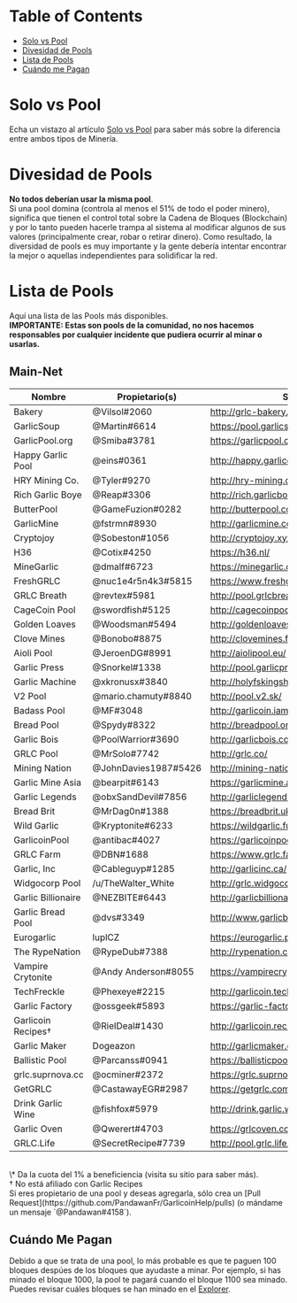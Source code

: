 # Table of Contents
- [Solo vs Pool](#solo-vs-pool)
- [Divesidad de Pools](#diversidad-de-pools)
- [Lista de Pools](#lista-de-pools)
- [Cuándo me Pagan](#cuándo-me-pagan)

# Solo vs Pool
Echa un vistazo al artículo [Solo vs Pool](how-to-mine.html#solo-vs-pool) para saber más sobre la diferencia entre ambos tipos de Minería.

# Divesidad de Pools
**No todos deberían usar la misma pool**.  
Si una pool domina (controla al menos el 51% de todo el poder minero), significa que tienen el control total sobre la Cadena de Bloques (Blockchain) y por lo tanto pueden hacerle trampa al sistema al modificar algunos de sus valores (principalmente crear, robar o retirar dinero). Como resultado, la diversidad de pools es muy importante y la gente debería intentar encontrar la mejor o aquellas independientes para solidificar la red.

# Lista de Pools
Aquí una lista de las Pools más disponibles.  
**IMPORTANTE: Estas son pools de la comunidad, no nos hacemos responsables por cualquier incidente que pudiera ocurrir al minar o usarlas.**

## Main-Net
| Nombre             | Propietario(s)       | Sitio                                   | Cuota    | Dirección                                         |
|--------------------|----------------------|-----------------------------------------|----------|---------------------------------------------------|
| Bakery             | @Vilsol#2060         | http://grlc-bakery.fun/                 | 1%       | stratum+tcp://pool.grlc-bakery.fun:3333           |
| GarlicSoup         | @Martin#6614         | https://pool.garlicsoup.xyz             | 1%**\*** | stratum+tcp://us.pool.garlicsoup.xyz:3333         |
| GarlicPool.org     | @Smiba#3781          | https://garlicpool.org                  | 1%       | stratum+tcp://stratum.garlicpool.org:3333         |
| Happy Garlic Pool  | @eins#0361           | http://happy.garlicoin.fun              | 0.5%     | stratum+tcp://happy.garlicoin.fun:3210            |
| HRY Mining Co.     | @Tyler#9270          | http://hry-mining.co/                   | 0.5%     | stratum+tcp://hry-mining.co:3032                  |
| Rich Garlic Boye   | @Reap#3306           | http://rich.garlicboye.com/             | 1%       | stratum+tcp://rich.garlicboye.com:3333            |
| ButterPool         | @GameFuzion#0282     | http://butterpool.com/                  | 0.75%    | stratum+tcp://butterpool.com:3032                 |
| GarlicMine         | @fstrmn#8930         | http://garlicmine.com                   | 0.42%    | stratum+tcp://garlicmine.com:3333                 |
| Cryptojoy          | @Sobeston#1056       | http://cryptojoy.xyz                    | 0.5%     | stratum+tcp://pool.cryptojoy.xyz:3333             |
| H36                | @Cotix#4250          | https://h36.nl/                         | 0%       | stratum+tcp://h36.nl:3333                         |
| MineGarlic         | @dmalf#6723          | https://minegarlic.com/                 | 1%       | stratum+tcp://pool.minegarlic.com:3032            |
| FreshGRLC          | @nuc1e4r5n4k3#5815   | https://www.freshgarlicblocks.net/      | 0%       | stratum+tcp://freshgarlicblocks.net:3032          |
| GRLC Breath        | @revtex#5981         | http://pool.grlcbreath.com/             | 0.5%     | stratum+tcp://pool.grlcbreath.com:3032            |
| CageCoin Pool      | @swordfish#5125      | http://cagecoinpool.com                 | 1%       | stratum+tcp://cagecoinpool.com:3334               |
| Golden Loaves      | @Woodsman#5494       | http://goldenloaves.xyz/                | 0.5%     | stratum+tcp://goldenloaves.xyz:3333               |
| Clove Mines        | @Bonobo#8875         | http://clovemines.fun/                  | 0.05%    | stratum+tcp://clovemines.fun:3333                 |
| Aioli Pool         | @JeroenDG#8991       | http://aiolipool.eu/                    | 0.5%     | stratum+tcp://mine.aiolipool.eu:3333              |
| Garlic Press       | @Snorkel#1338        | http://pool.garlicpress.eu/             | 0%       | stratum+tcp://pool.garlicpress.eu:3333            |
| Garlic Machine     | @xkronusx#3840       | http://holyfskingshtareyouserious.com/  | 0.5%     | stratum+tcp://garlicmachine.redirectme.net:3032   |
| V2 Pool            | @mario.chamuty#8840  | http://pool.v2.sk/                      | 0.5%     | stratum+tcp://pool.v2.sk:3433                     |
| Badass Pool        | @MF#3048             | http://garlicoin.iambadass.com/         | 0.69%    | stratum+tcp://garlicoin.iambadass.com:3333        |
| Bread Pool         | @Spydy#8322          | http://breadpool.org/                   | 0%       | stratum+tcp://breadpool.org:3333                  |
| Garlic Bois        | @PoolWarrior#3690    | http://garlicbois.com/                  | 0.25%    | stratum+tcp://garlicbois.com:3333                 |
| GRLC Pool          | @MrSolo#7742         | http://grlc.co/                         | 0%       | stratum+tcp://grlc.co:3032                        |
| Mining Nation      | @JohnDavies1987#5426 | http://mining-nation.ml/                | 0.5%     | stratum+tcp://mining-nation.ml:4008               |
| Garlic Mine Asia   | @bearpit#6143        | https://garlicmine.asia/                | 0.5%     | stratum+tcp://pool.garlicmine.asia:3333           |
| Garlic Legends     | @obxSandDevil#7856   | http://garliclegends.xyz/               | 0.20%    | stratum+tcp://garliclegends.ml:3333               |
| Bread Brit         | @MrDag0n#1388        | https://breadbrit.uk/                   | 0.33%    | stratum+tcp://pool.breadbrit.uk:3333              |
| Wild Garlic        | @Kryptonite#6233     | https://wildgarlic.fun/                 | 0%       | stratum+tcp://eu.wildgarlic.fun:3333              |
| GarlicoinPool      | @antibac#4027        | https://garlicoinpool.com/              | 0.5%     | stratum+tcp://garlicoinpool.com:3333              |
| GRLC Farm          | @DBN#1688            | https://www.grlc.farm                   | 0.5%     | stratum+tcp://grlc.farm:3333                      |
| Garlic, Inc        | @Cableguyp#1285      | http://garlicinc.ca/                    | 0.75%    | stratum+tcp:/garlicinc.ca:3333                    |
| Widgocorp Pool     | /u/TheWalter_White   | http://grlc.widgocorp.com               | 0%       | stratum+tcp://stratum.grlc.widgocorp.com:3333     |
| Garlic Billionaire | @NEZBITE#6443        | http://garlicbillionaire.com/           | 3%**\*** | stratum+tcp://garlicbillionaire.com:3032          |
| Garlic Bread Pool  | @dvs#3349            | http://www.garlicbread.xyz/             | 1%**\*** | stratum+tcp://stratum.garlicbread.xyz:3032        |
| Eurogarlic         | luplCZ               | https://eurogarlic.pw/                  | 0.8%     | stratum+tcp://mine.eurogarlic.pw:3333             |
| The RypeNation     | @RypeDub#7388        | http://rypenation.club/                 | 1%       | stratum+tcp://pool.rypenation.club:3333           |
| Vampire Crytonite  | @Andy Anderson#8055  | https://vampirecryptonite.allgamer.net/ | 0.25%    | stratum+tcp://vampirecryptonite.allgamer.net:3333 |
| TechFreckle        | @Phexeye#2215        | http://garlicoin.techfreckle.com/       | 1%       | stratum+tcp://garlicoin.techfreckle.com:3333      |
| Garlic Factory     | @ossgeek#5893        | https://garlic-factory.fun/             | 0%       | stratum+tcp://pool.garlic-factory.fun:3333        |
| Garlicoin Recipes† | @RielDeal#1430       | http://garlicoin.recipes/               | 1%       | stratum+tcp://garlicoin.recipes:3032              |
| Garlic Maker       | Dogeazon             | http://garlicmaker.com/                 | 1%       | stratum+tcp://159.89.153.59:3256                  |
| Ballistic Pool     | @Parcanss#0941       | https://ballisticpool.net/              | 0.4%     | stratum+tcp://ballisticpool.net:3333              |
| grlc.suprnova.cc   | @ocminer#2372        | https://grlc.suprnova.cc/               | 1%       | stratum+tcp://grlc.suprnova.cc:8600               |
| GetGRLC            | @CastawayEGR#2987    | https://getgrlc.com/                    | 0.1%     | stratum+tcp://us.getgrlc.com:3005                 |
| Drink Garlic Wine  | @fishfox#5979        | http://drink.garlic.wine                | 0%       | stratum+tcp://drink.garlic.wine:3333              |
| Garlic Oven        | @Qwerert#4703        | https://grlcoven.com/                   | 0%       | stratum+tcp://grlcoven.com:3333                   |
| GRLC.Life          | @SecretRecipe#7739   | http://pool.grlc.life/                  | 0.8%     | stratum+tcp://pool.grlc.life:3333                 |  

<br>
\* Da la cuota del 1% a beneficiencia (visita su sitio para saber más).  
<br>
† No está afiliado con Garlic Recipes
<br>
Si eres propietario de una pool y deseas agregarla, sólo crea un [Pull Request](https://github.com/PandawanFr/GarlicoinHelp/pulls) (o mándame un mensaje `@Pandawan#4158`).

## Cuándo Me Pagan
Debido a que se trata de una pool, lo más probable es que te paguen 100 bloques despúes de los bloques que ayudaste a minar.
Por ejemplo, si has minado el bloque 1000, la pool te pagará cuando el bloque 1100 sea minado.
Puedes revisar cuáles bloques se han minado en el [Explorer](http://explorer.garlicoin.io/).
